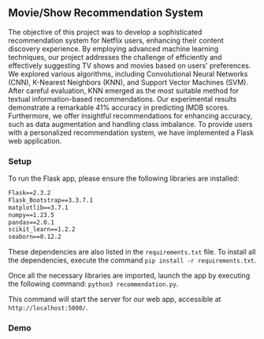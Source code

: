## Movie/Show Recommendation System

The objective of this project was to develop a sophisticated recommendation system for Netflix users, enhancing their content discovery experience. By employing advanced machine learning techniques, our project addresses the challenge of efficiently and effectively suggesting TV shows and movies based on users' preferences. We explored various algorithms, including Convolutional Neural Networks (CNN), K-Nearest Neighbors (KNN), and Support Vector Machines (SVM). After careful evaluation, KNN emerged as the most suitable method for textual information-based recommendations. Our experimental results demonstrate a remarkable 41% accuracy in predicting IMDB scores. Furthermore, we offer insightful recommendations for enhancing accuracy, such as data augmentation and handling class imbalance. To provide users with a personalized recommendation system, we have implemented a Flask web application.

### Setup

To run the Flask app, please ensure the following libraries are installed:

```txt
Flask==2.3.2
Flask_Bootstrap==3.3.7.1
matplotlib==3.7.1
numpy==1.23.5
pandas==2.0.1
scikit_learn==1.2.2
seaborn==0.12.2
```

These dependencies are also listed in the `requirements.txt` file. To install all the dependencies, execute the command `pip install -r requirements.txt`.

Once all the necessary libraries are imported, launch the app by executing the following command: `python3 recommendation.py`.

This command will start the server for our web app, accessible at `http://localhost:5000/`.

### Demo